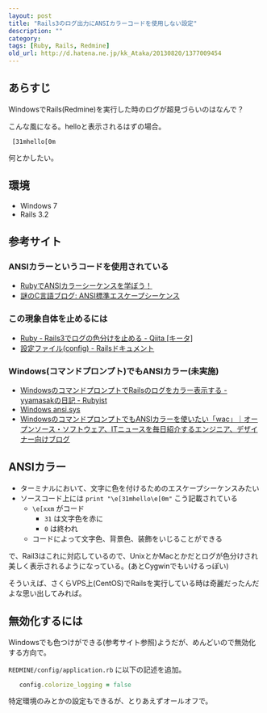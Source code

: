 ```yaml
---
layout: post
title: "Rails3のログ出力にANSIカラーコードを使用しない設定"
description: ""
category: 
tags: [Ruby, Rails, Redmine]
old_url: http://d.hatena.ne.jp/kk_Ataka/20130820/1377009454
---
```


## あらすじ

WindowsでRails(Redmine)を実行した時のログが超見づらいのはなんで？

こんな風になる。helloと表示されるはずの場合。

```console
 [31mhello[0m
```

何とかしたい。

## 環境

- Windows 7
- Rails 3.2

## 参考サイト

### ANSIカラーというコードを使用されている

- [RubyでANSIカラーシーケンスを学ぼう！](http://melborne.github.io/2010/11/07/Ruby-ANSI/)
- [謎のC言語ブログ: ANSI標準エスケープシーケンス](http://hatenaclang.blogspot.jp/2011/03/ansi.html)

### この現象自体を止めるには

- [Ruby - Rails3でログの色分けを止める - Qiita [キータ]](http://qiita.com/nekoruri/items/3dc559949b1ece85962a)
- [設定ファイル(config) - Railsドキュメント](http://railsdoc.com/config#%E3%83%AD%E3%82%B0%E3%82%92%E5%87%BA%E5%8A%9B%E3%81%99%E3%82%8B%E3%81%A8%E3%81%8D%E3%81%AB%E3%82%AB%E3%83%A9%E3%83%BC%E3%81%AB%E3%81%99%E3%82%8B%E3%81%8B%28config.colorize_logging%29)

### Windows(コマンドプロンプト)でもANSIカラー(未実施)

- [WindowsのコマンドプロンプトでRailsのログをカラー表示する - yyamasakの日記 - Rubyist](http://rubyist.g.hatena.ne.jp/yyamasak/20100106)
- [Windows ansi.sys](http://homepage2.nifty.com/LM/kurogam/w2k-ansi.htm)
- [WindowsのコマンドプロンプトでもANSIカラーを使いたい「wac」｜オープンソース・ソフトウェア、ITニュースを毎日紹介するエンジニア、デザイナー向けブログ](http://www.moongift.jp/2011/01/20110102-2/)

## ANSIカラー

- ターミナルにおいて、文字に色を付けるためのエスケープシーケンスみたい
- ソースコード上には `print "\e[31mhello\e[0m"` こう記載されている
  - `\e[xxm` がコード
    - `31` は文字色を赤に
    - `0` は終われ
  - コードによって文字色、背景色、装飾をいじることができる

で、Rail3はこれに対応しているので、UnixとかMacとかだとログが色分けされ美しく表示されるようになっている。(あとCygwinでもいけるっぽい)

そういえば、さくらVPS上(CentOS)でRailsを実行している時は奇麗だったんだよな思い出してみれば。

## 無効化するには

Windowsでも色つけができる(参考サイト参照)ようだが、めんどいので無効化する方向で。

`REDMINE/config/application.rb` に以下の記述を追加。

```ruby
   config.colorize_logging = false
```

特定環境のみとかの設定もできるが、とりあえずオールオフで。
